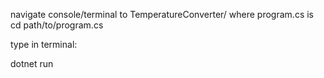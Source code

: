 navigate console/terminal to TemperatureConverter/ where program.cs is
cd path/to/program.cs

type in terminal:

dotnet run
